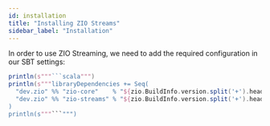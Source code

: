 ```yaml
---
id: installation
title: "Installing ZIO Streams"
sidebar_label: "Installation"
---
```


In order to use ZIO Streaming, we need to add the required configuration in our SBT settings:

```scala mdoc:passthrough
println(s"""```scala""")
println(s"""libraryDependencies += Seq(
  "dev.zio" %% "zio-core"    % "${zio.BuildInfo.version.split('+').head}" % Test
  "dev.zio" %% "zio-streams" % "${zio.BuildInfo.version.split('+').head}" % Test
)
println(s"""```""")
```
